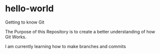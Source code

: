 # hello-world
Getting to know Git

The Purpose of this Repository is to create a better understanding of how Git Works.

I am currently learning how to make branches and commits
